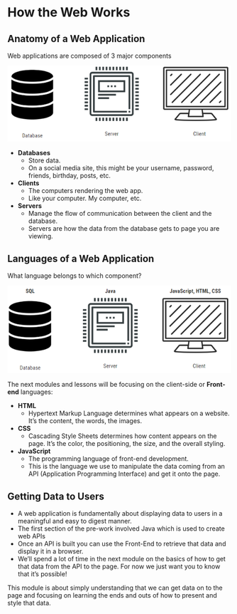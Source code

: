 # How the Web Works

## Anatomy of a Web Application

Web applications are composed of 3 major components

![](../../../.gitbook/assets/image%20%283%29.png)

* **Databases**
  * Store data.  
  * On a social media site, this might be your username, password, friends, birthday, posts, etc. 
* **Clients** 
  * The computers rendering the web app. 
  * Like your computer. My computer, etc. 
* **Servers**
  * Manage the flow of communication between the client and the database. 
  * Servers are how the data from the database gets to page you are viewing.

## Languages of a Web Application

What language belongs to which component?

![](../../../.gitbook/assets/image%20%282%29.png)

The next modules and lessons will be focusing on the client-side or **Front-end** languages:

* **HTML**
  * Hypertext Markup Language determines what appears on a website. It’s the content, the words, the images. 
* **CSS**
  * Cascading Style Sheets determines how content appears on the page. It’s the color, the positioning, the size, and the overall styling.
* **JavaScript**
  * The programming language of front-end development.
  * This is the language we use to manipulate the data coming from an API \(Application Programming Interface\) and get it onto the page.

## Getting Data to Users

* A web application is fundamentally about displaying data to users in a meaningful and easy to digest manner.
* The first section of the pre-work involved Java which is used to create web APIs
* Once an API is built you can use the Front-End to retrieve that data and display it in a browser. 
* We’ll spend a lot of time in the next module on the basics of how to get that data from the API to the page. For now we just want you to know that it’s possible!

This module is about simply understanding that we can get data on to the page and focusing on learning the ends and outs of how to present and style that data.

